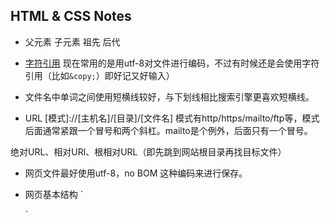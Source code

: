 ## HTML & CSS Notes


* 父元素 子元素 祖先 后代

* [字符引用](http://elizabethcastro.com/html/extras/entities.html) 现在常用的是用utf-8对文件进行编码，不过有时候还是会使用字符引用（比如`&copy;`）即好记又好输入）

* 文件名中单词之间使用短横线较好，与下划线相比搜索引擎更喜欢短横线。

* URL [模式]://[主机名]/[目录]/[文件名] 模式有http/https/mailto/ftp等，模式后面通常紧跟一个冒号和两个斜杠。mailto是个例外，后面只有一个冒号。

绝对URL、相对URl、根相对URL（即先跳到网站根目录再找目标文件）

* 网页文件最好使用utf-8，no BOM 这种编码来进行保存。

* 网页基本结构
    `
    <!DOCTYPE html>
    <html lang="en">
    <head>
        <meta charset="utf-8" />
        <title></title>
    </head>
    <body>

    </body>
    </html>
    `
